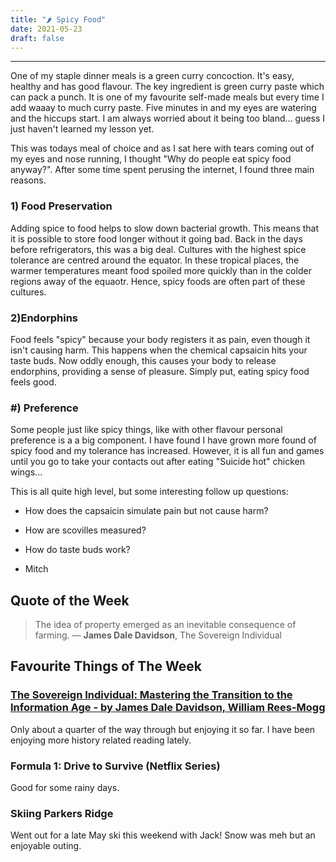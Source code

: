 ```yaml
---
title: "🌶️ Spicy Food"
date: 2021-05-23
draft: false
---
```


---

One of my staple dinner meals is a green curry concoction. It's easy, healthy and has good flavour. The key ingredient is green curry paste which can pack a punch. It is one of my favourite self-made meals but every time I add waaay to much curry paste. Five minutes in and my eyes are watering and the hiccups start. I am always worried about it being too bland... guess I just haven't learned my lesson yet.

This was todays meal of choice and as I sat here with tears coming out of my eyes and nose running, I thought "Why do people eat spicy food anyway?". After some time spent perusing the internet, I found three main reasons.

### 1) Food Preservation

Adding spice to food helps to slow down bacterial growth. This means that it is possible to store food longer without it going bad. Back in the days before refrigerators, this was a big deal. Cultures with the highest spice tolerance are centred around the equator. In these tropical places, the warmer temperatures meant food spoiled more quickly than in the colder regions away of the equaotr. Hence, spicy foods are often part of these cultures.

### 2)Endorphins

Food feels "spicy" because your body registers it as pain, even though it isn't causing harm. This happens when the chemical capsaicin hits your taste buds. Now oddly enough, this causes your body to release endorphins, providing a sense of pleasure. Simply put, eating spicy food feels good.

### #) Preference

Some people just like spicy things, like with other flavour personal preference is a a big component. I have found I have grown more found of spicy food and my tolerance has increased. However, it is all fun and games until you go to take your contacts out after eating "Suicide hot" chicken wings...

This is all quite high level, but some interesting follow up questions:

- How does the capsaicin simulate pain but not cause harm?
- How are scovilles measured?
- How do taste buds work?

- Mitch

## Quote of the Week

> The idea of property emerged as an inevitable consequence of farming.
> ― **James Dale Davidson**, The Sovereign Individual

## Favourite Things of The Week

### [The Sovereign Individual: Mastering the Transition to the Information Age - by James Dale Davidson, William Rees-Mogg](https://www.goodreads.com/book/show/82256.The_Sovereign_Individual)

Only about a quarter of the way through but enjoying it so far. I have been enjoying more history related reading lately.

### Formula 1: Drive to Survive (Netflix Series)

Good for some rainy days.

### Skiing Parkers Ridge

Went out for a late May ski this weekend with Jack! Snow was meh but an enjoyable outing.
